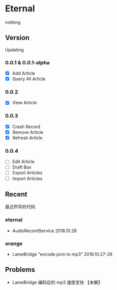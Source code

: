 # Eternal

nothing

## Version

Updating

### 0.0.1 & 0.0.1-alpha

- [x] Add Article
- [x] Query All Article

### 0.0.2

- [x] View Article

### 0.0.3

- [x] Crash Record
- [x] Remove Article
- [x] Refresh Article

### 0.0.4

- [ ] Edit Article
- [ ] Draft Box
- [ ] Export Articles
- [ ] Import Articles

## Recent

最近所写的代码

### eternal

* AudioRecordService 2018.10.28

### orange

* LameBridge "encode pcm to mp3" 2018.10.27-28

## Problems

* LameBridge 编码后的 mp3 速度变快 【未解】
